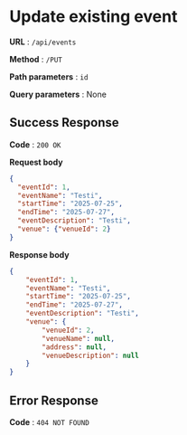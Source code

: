 # Update existing event

**URL** : `/api/events`

**Method** : `/PUT`

**Path parameters** : `id`

**Query parameters** : None

## Success Response 

**Code** : `200 OK`

**Request body**

```json
{
  "eventId": 1,
  "eventName": "Testi",
  "startTime": "2025-07-25",
  "endTime": "2025-07-27",
  "eventDescription": "Testi",
  "venue": {"venueId": 2}
}
```

**Response body**

```json
{
    "eventId": 1,
    "eventName": "Testi",
    "startTime": "2025-07-25",
    "endTime": "2025-07-27",
    "eventDescription": "Testi",
    "venue": {
        "venueId": 2,
        "venueName": null,
        "address": null,
        "venueDescription": null
    }
}
```

## Error Response 

**Code** : `404 NOT FOUND`